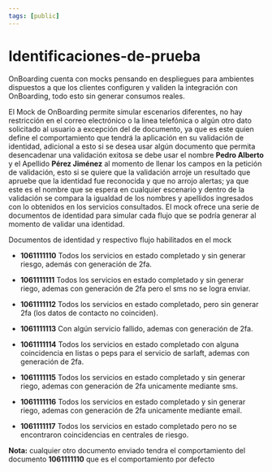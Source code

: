```yaml
---
tags: [public]
---
```


# Identificaciones-de-prueba

OnBoarding cuenta con mocks pensando en despliegues para ambientes dispuestos a que los clientes configuren y validen la integración con OnBoarding, todo esto sin generar consumos reales.

El Mock de OnBoarding permite simular escenarios diferentes, no hay restricción en el correo electrónico o la linea telefónica o algún otro dato solicitado al usuario a excepción del de documento, ya que es este quien define el comportamiento que tendrá la aplicación en su validación de identidad, adicional a esto si se desea usar algún documento que permita desencadenar una validación exitosa se debe usar el nombre **Pedro Alberto** y el Apellido **Pérez Jiménez** al momento de llenar los campos en la petición de validación, esto si se quiere que la validación arroje un resultado que apruebe que la identidad fue reconocida y que no arrojo alertas; ya que este es el nombre que se espera en cualquier escenario y dentro de la validación se compara la igualdad de los nombres y apellidos ingresados con lo obtenidos en los servicios consultados. El mock ofrece una serie de documentos de identidad para simular cada flujo que se podría generar al momento de validar una identidad.

Documentos de identidad y respectivo flujo habilitados en el mock

* **1061111110** Todos los servicios en estado completado y sin generar riesgo, además con generación de 2fa.

* **1061111111** Todos los servicios en estado completado y sin generar riego, ademas con generación de 2fa pero el sms no se logra enviar.

* **1061111112** Todos los servicios en estado completado, pero sin generar 2fa (los datos de contacto no coinciden).

* **1061111113** Con algún servicio fallido, ademas con generación de 2fa.

* **1061111114** Todos los servicios en estado completado con alguna coincidencia en listas o peps para el servicio de sarlaft, ademas con generación de 2fa.

* **1061111115** Todos los servicios en estado completado y sin generar riego, ademas con generación de 2fa unicamente mediante sms.

* **1061111116** Todos los servicios en estado completado y sin generar riego, ademas con generación de 2fa unicamente mediante email.

* **1061111117** Todos los servicios en estado completado pero no se encontraron coincidencias en centrales de riesgo.

**Nota:** cualquier otro documento enviado tendra el comportamiento del documento **1061111110** que es el comportamiento por defecto

